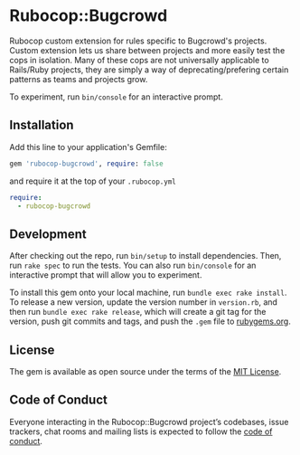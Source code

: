 # Rubocop::Bugcrowd

Rubocop custom extension for rules specific to Bugcrowd's projects. Custom extension lets us share between projects and more easily test the cops in isolation. Many of these cops are not universally applicable to Rails/Ruby projects, they are simply a way of deprecating/prefering certain patterns as teams and projects grow.

To experiment, run `bin/console` for an interactive prompt.

## Installation

Add this line to your application's Gemfile:

```ruby
gem 'rubocop-bugcrowd', require: false
```

and require it at the top of your `.rubocop.yml`

```yaml
require:
  - rubocop-bugcrowd
```
## Development

After checking out the repo, run `bin/setup` to install dependencies. Then, run `rake spec` to run the tests. You can also run `bin/console` for an interactive prompt that will allow you to experiment.

To install this gem onto your local machine, run `bundle exec rake install`. To release a new version, update the version number in `version.rb`, and then run `bundle exec rake release`, which will create a git tag for the version, push git commits and tags, and push the `.gem` file to [rubygems.org](https://rubygems.org).

## License

The gem is available as open source under the terms of the [MIT License](https://opensource.org/licenses/MIT).

## Code of Conduct

Everyone interacting in the Rubocop::Bugcrowd project’s codebases, issue trackers, chat rooms and mailing lists is expected to follow the [code of conduct](https://github.com/bugcrowd/rubocop-bugcrowd/blob/master/CODE_OF_CONDUCT.md).
